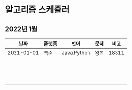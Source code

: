 # 알고리즘 스케쥴러

## 2022년 1월

| 날짜       | 플랫폼 | 언어        | 문제 | 비고  |
| ---------- | ------ | ----------- | ---- | ----- |
| 2021-01-01 | 백준   | Java,Python | 왕복 | 18311 |
|            |        |             |      |       |
|            |        |             |      |       |
|            |        |             |      |       |
|            |        |             |      |       |
|            |        |             |      |       |
|            |        |             |      |       |
|            |        |             |      |       |
|            |        |             |      |       |
|            |        |             |      |       |
|            |        |             |      |       |
|            |        |             |      |       |
|            |        |             |      |       |
|            |        |             |      |       |
|            |        |             |      |       |
|            |        |             |      |       |
